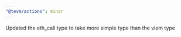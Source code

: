```yaml
---
"@tevm/actions": minor
---
```


Updated the eth_call type to take more simple type than the viem type
